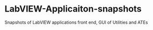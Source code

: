 # LabVIEW-Applicaiton-snapshots
Snapshots of LabVIEW applications front end, GUI of Utilities and  ATEs

